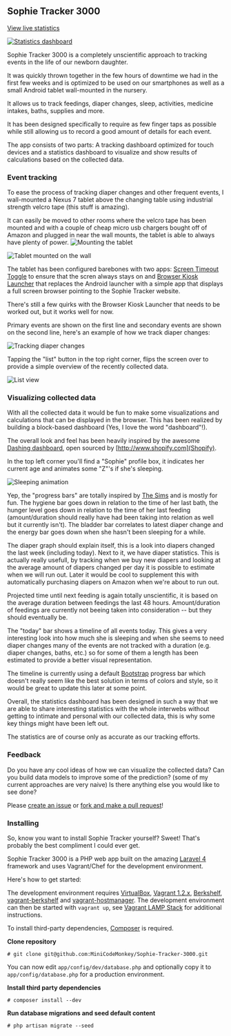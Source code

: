 ## Sophie Tracker 3000

[View live statistics](http://sophietracker.codemonkey.io/stats)

[![Statistics dashboard](http://i.imgur.com/iKccwAs.jpg)](http://sophietracker.codemonkey.io/stats)

Sophie Tracker 3000 is a completely unscientific approach to tracking events in the life of our newborn daughter.

It was quickly thrown together in the few hours of downtime we had in the first few weeks and is optimized to be used on our smartphones as well as a small Android tablet wall-mounted in the nursery.

It allows us to track feedings, diaper changes, sleep, activities, medicine intakes, baths, supplies and more.

It has been designed specifically to require as few finger taps as possible while still allowing us to record a good amount of details for each event.

The app consists of two parts: A tracking dashboard optimized for touch devices and a statistics dashboard to visualize and show results of calculations based on the collected data.

### Event tracking

To ease the process of tracking diaper changes and other frequent events, I wall-mounted a Nexus 7 tablet above the changing table using industrial strength velcro tape (this stuff is amazing).

It can easily be moved to other rooms where the velcro tape has been mounted and with a couple of cheap micro usb chargers bought off of Amazon and plugged in near the wall mounts, the tablet is able to always have plenty of power.
![Mounting the tablet](http://i.imgur.com/UAOMHMV.jpg "Mounting the tablet")

![Tablet mounted on the wall](http://i.imgur.com/3ZrKWS4.jpg "Tablet mounted on the wall")

The tablet has been configured barebones with two apps: [Screen Timeout Toggle](https://play.google.com/store/apps/details?id=com.chemdroid.screentimeouttoggle) to ensure that the scren always stays on and [Browser Kiosk Launcher](https://play.google.com/store/apps/details?id=com.droidhoster.launcher) that replaces the Android launcher with a simple app that displays a full screen browser pointing to the Sophie Tracker website.

There's still a few quirks with the Browser Kiosk Launcher that needs to be worked out, but it works well for now.

Primary events are shown on the first line and secondary events are shown on the second line, here's an example of how we track diaper changes:

![Tracking diaper changes](http://i.imgur.com/WGNcdim.jpg "Tracking diaper changes")

Tapping the "list" button in the top right corner, flips the screen over to provide a simple overview of the recently collected data.

![List view](http://i.imgur.com/7h67b8P.jpg "List view")

### Visualizing collected data
With all the collected data it would be fun to make some visualizations and calculations that can be displayed in the browser. This has been realized by building a block-based dashboard (Yes, I love the word "dashboard"!).

The overall look and feel has been heavily inspired by the awesome [Dashing dashboard](http://shopify.github.io/dashing/), open sourced by [http://www.shopify.com](Shopify).

In the top left corner you'll find a "Sophie" profile box, it indicates her current age and animates some "Z"'s if she's sleeping.

![Sleeping animation](http://i.imgur.com/hADESnW.jpg)

Yep, the "progress bars" are totally inspired by [The Sims](http://www.thesims.com) and is mostly for fun. The hygiene bar goes down in relation to the time of her last bath, the hunger level goes down in relation to the time of her last feeding (amount/duration should really have had been taking into relation as well but it currently isn't). The bladder bar correlates to latest diaper change and the energy bar goes down when she hasn't been sleeping for a while.

The diaper graph should explain itself, this is a look into diapers changed the last week (including today). Next to it, we have diaper statistics. This is actually really usefull, by tracking when we buy new diapers and looking at the average amount of diapers changed per day it is possible to estimate when we will run out. Later it would be cool to supplement this with automatically purchasing diapers on Amazon when we're about to run out.

Projected time until next feeding is again totally unscientific, it is based on the average duration between feedings the last 48 hours. Amount/duration of feedings are currently not beeing taken into consideration -- but they should eventually be.

The "today" bar shows a timeline of all events today. This gives a very interesting look into how much she is sleeping and when she seems to need diaper changes many of the events are not tracked with a duration (e.g. diaper changes, baths, etc.) so for some of them a length has been estimated to provide a better visual representation.

The timeline is currently using a default [Bootstrap](http://getbootstrap.com) progress bar which doesn't really seem like the best solution in terms of colors and style, so it would be great to update this later at some point.

Overall, the statistics dashboard has been designed in such a way that we are able to share interesting statistics with the whole interwebs without getting to intimate and personal with our collected data, this is why some key things might have been left out.

The statistics are of course only as accurate as our tracking efforts.

### Feedback
Do you have any cool ideas of how we can visualize the collected data? Can you build data models to improve some of the prediction? (some of my current approaches are very naive) Is there anything else you would like to see done?

Please [create an issue](https://github.com/MiniCodeMonkey/Sophie-Tracker-3000/issues/new) or [fork and make a pull request](https://help.github.com/articles/using-pull-requests)!

### Installing
So, know you want to install Sophie Tracker yourself? Sweet! That's probably the best compliment I could ever get.

Sophie Tracker 3000 is a PHP web app built on the amazing [Laravel 4](http://laravel.com) framework and uses Vagrant/Chef for the development environment.

Here's how to get started:

The development environment requires [VirtualBox](https://www.virtualbox.org), [Vagrant 1.2.x](http://vagrantup.com), [Berkshelf](http://berkshelf.com), [vagrant-berkshelf](https://github.com/riotgames/vagrant-berkshelf) and [vagrant-hostmanager](https://github.com/smdahlen/vagrant-hostmanager).
The development environment can then be started with `vagrant up`, see [Vagrant LAMP Stack](https://github.com/MiniCodeMonkey/Vagrant-LAMP-Stack) for additional instructions.

To install third-party dependencies, [Composer](http://getcomposer.org) is required.

**Clone repository**

	# git clone git@github.com:MiniCodeMonkey/Sophie-Tracker-3000.git

You can now edit `app/config/dev/database.php` and optionally copy it to `app/config/database.php` for a production environment.

**Install third party dependencies**

	# composer install --dev

**Run database migrations and seed default content**

	# php artisan migrate --seed
